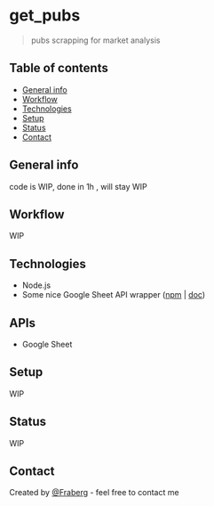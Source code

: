 # get_pubs
> pubs scrapping for market analysis

## Table of contents
* [General info](#general-info)
* [Workflow](#workflow)
* [Technologies](#technologies)
* [Setup](#setup)
* [Status](#status)
* [Contact](#contact)

## General info
code is WIP, done in 1h , will stay WIP

## Workflow
WIP

## Technologies
* Node.js
* Some nice Google Sheet API wrapper ([npm](https://www.npmjs.com/package/google-spreadsheet) | [doc](https://theoephraim.github.io/node-google-spreadsheet/#/))

## APIs
* Google Sheet

## Setup
WIP

## Status
WIP

## Contact
Created by [@Fraberg](https://github.com/Fraberg/) - feel free to contact me
